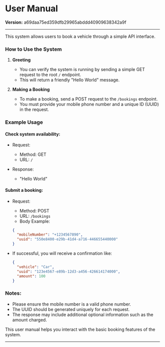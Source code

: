 # User Manual

**Version:** a69daa75ed359dfb29965abddd40909638342a9f

---

This system allows users to book a vehicle through a simple API interface.

### How to Use the System

1. **Greeting**
   - You can verify the system is running by sending a simple GET request to the root `/` endpoint.
   - This will return a friendly "Hello World" message.

2. **Making a Booking**
   - To make a booking, send a POST request to the `/bookings` endpoint.
   - You must provide your mobile phone number and a unique ID (UUID) in the request.

### Example Usage

#### Check system availability:
- Request:
  - Method: GET
  - URL: `/`

- Response:
  - "Hello World"

#### Submit a booking:
- Request:
  - Method: POST
  - URL: `/bookings`
  - Body Example:
  ```json
  {
    "mobileNumber": "+1234567890",
    "uuid": "550e8400-e29b-41d4-a716-446655440000"
  }
  ```

- If successful, you will receive a confirmation like:
  ```json
  {
    "vehicle": "Car",
    "uuid": "123e4567-e89b-12d3-a456-426614174000",
    "amount": 100
  }
  ```

### Notes:
- Please ensure the mobile number is a valid phone number.
- The UUID should be generated uniquely for each request.
- The response may include additional optional information such as the amount charged.

This user manual helps you interact with the basic booking features of the system.

---